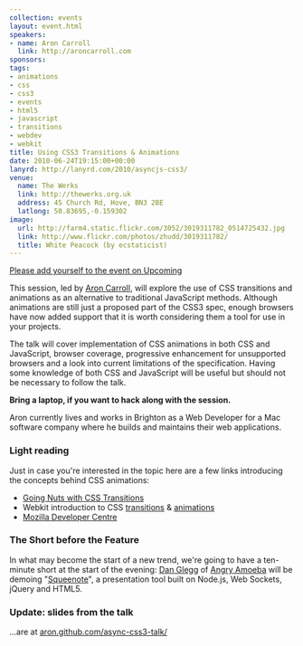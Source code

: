 ```yaml
---
collection: events
layout: event.html
speakers:
- name: Aron Carroll
  link: http://aroncarroll.com
sponsors: 
tags: 
- animations
- css
- css3
- events
- html5
- javascript
- transitions
- webdev
- webkit
title: Using CSS3 Transitions & Animations
date: 2010-06-24T19:15:00+00:00
lanyrd: http://lanyrd.com/2010/asyncjs-css3/
venue: 
  name: The Werks
  link: http://thewerks.org.uk
  address: 45 Church Rd, Hove, BN3 2BE
  latlong: 50.83695,-0.159302
image:
  url: http://farm4.static.flickr.com/3052/3019311782_0514725432.jpg
  link: http://www.flickr.com/photos/zhudd/3019311782/
  title: White Peacock (by ecstaticist)
---
```

<a href="http://upcoming.yahoo.com/event/6558734/BRI/Hove/Async-Using-CSS3-Transitions-amp-Animations/The-Werks">Please add yourself to the event on Upcoming</a>

This session, led by <a href="http://twitter.com/aroncarroll">Aron Carroll</a>, will explore the use of CSS transitions and animations as an alternative to traditional JavaScript methods. Although animations are still just a proposed part of the CSS3 spec, enough browsers have now added support that it is worth considering them a tool for use in your projects.

The talk will cover implementation of CSS animations in both CSS and JavaScript, browser coverage, progressive enhancement for unsupported browsers and a look into current limitations of the specification. Having some knowledge of both CSS and JavaScript will be useful but should not be necessary to follow the talk.

<strong>Bring a laptop, if you want to hack along with the session.</strong>

Aron currently lives and works in Brighton as a Web Developer for a Mac software company where he builds and maintains their web applications.

<h3>Light reading</h3>
Just in case you're interested in the topic here are a few links introducing the concepts behind CSS animations:

<ul>
	<li><a href="http://24ways.org/2009/going-nuts-with-css-transitions">Going Nuts with CSS Transitions</a></li>
	<li>Webkit introduction to CSS <a href="http://webkit.org/blog/138/css-animation/">transitions</a> & <a href="http://webkit.org/blog/324/css-animation-2/">animations</a></li>
	<li><a href="https://developer.mozilla.org/en/CSS/CSS_transitions">Mozilla Developer Centre</a></li>
</ul>

<h3>The Short before the Feature</h3>
In what may become the start of a new trend, we're going to have a ten-minute short at the start of the evening: <a href="http://twitter.com/angryamoeba">Dan Glegg</a> of <a href="http://angryamoeba.co.uk">Angry Amoeba</a> will be demoing "<a href="http://github.com/danski/Squeenote">Squeenote</a>", a presentation tool built on Node.js, Web Sockets, jQuery and HTML5.

<h3>Update: slides from the talk</h3>
...are at <a href="http://aron.github.com/async-css3-talk/">aron.github.com/async-css3-talk/</a>
